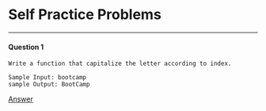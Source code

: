 # Self Practice Problems

---

#### Question 1

    Write a function that capitalize the letter according to index.
    
    Sample Input: bootcamp
    sample Output: BootCamp

[Answer](https://github.com/abhinandanraj/Coding-Problems-with-Solutions/blob/d571c827f3ebf1a91c6f1d725dbdc72a58855415/Self%20Practice%20Problems/Capitalize%20a%20Letter.py)
